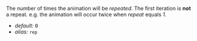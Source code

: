 The number of times the animation will be _repeated_.  The first iteration is __not__ a repeat. e.g. the animation will occur twice when _repeat_ equals _1_.

* _default:_ <samp class="number">0</samp>
* _alias:_ <code>rep</code>